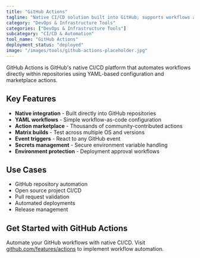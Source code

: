 ```yaml
---
title: "GitHub Actions"
tagline: "Native CI/CD solution built into GitHub; supports workflows as code"
category: "DevOps & Infrastructure Tools"
categories: ["DevOps & Infrastructure Tools"]
subcategory: "CI/CD & Automation"
tool_name: "GitHub Actions"
deployment_status: "deployed"
image: "/images/tools/github-actions-placeholder.jpg"
---
```

GitHub Actions is GitHub's native CI/CD platform that automates workflows directly within repositories using YAML-based configuration and marketplace actions.

## Key Features

- **Native integration** - Built directly into GitHub repositories
- **YAML workflows** - Simple workflow-as-code configuration
- **Action marketplace** - Thousands of community-contributed actions
- **Matrix builds** - Test across multiple OS and versions
- **Event triggers** - React to any GitHub event
- **Secrets management** - Secure environment variable handling
- **Environment protection** - Deployment approval workflows

## Use Cases

- GitHub repository automation
- Open source project CI/CD
- Pull request validation
- Automated deployments
- Release management

## Get Started with GitHub Actions

Automate your GitHub workflows with native CI/CD. Visit [github.com/features/actions](https://github.com/features/actions) to implement workflow automation.